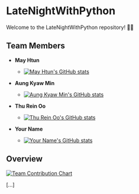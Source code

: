 # LateNightWithPython

Welcome to the LateNightWithPython repository! 🌙🐍

## Team Members

- **May Htun**
  - [![May Htun's GitHub stats](https://github-readme-stats-git-masterrstaa-rickstaa.vercel.app/api?username=mayhtun)](https://github.com/mayhtun)

- **Aung Kyaw Min**
  - [![Aung Kyaw Min's GitHub stats](https://github-readme-stats-git-masterrstaa-rickstaa.vercel.app/api?username=aungkyawmin)](https://github.com/aungkyawmin)

- **Thu Rein Oo**
  - [![Thu Rein Oo's GitHub stats](https://github-readme-stats-git-masterrstaa-rickstaa.vercel.app/api?username=thureinoo)](https://github.com/thureinoo)

- **Your Name**
  - [![Your Name's GitHub stats](https://github-readme-stats-git-masterrstaa-rickstaa.vercel.app/api?username=your-username)](https://github.com/your-username)

## Overview

[![Team Contribution Chart](https://github.com/thurein2003/LateNightWithPython/blob/main/team-contribution-chart.png)](https://github.com/thurein2003/LateNightWithPython/graphs/contributors)

[...]
